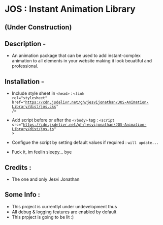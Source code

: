 # JOS : Instant Animation Library

## (Under Construction)

## Description -

- An animation package that can be used to add instant-complex animation to all elements in your website making it look beuatiful and professional.

## Installation -

- Include style sheet in <code>\<head></code> :
  <code>\<link rel="stylesheet" href="https://cdn.jsdelivr.net/gh/jesvijonathan/JOS-Animation-Library/dist/jos.css" /></code>

- Add script before or after the <code>\</body></code> tag :
  <code>\<script src="https://cdn.jsdelivr.net/gh/jesvijonathan/JOS-Animation-Library/dist/jos.js" ></script></code>

- Configue the script by setting default values if required :
  <code>will update...</code>
- Fuck it, im feelin sleepy... bye

## Credits :

- The one and only Jesvi Jonathan

## Some Info :

- This project is currentlyl under undevelopment thus
- All debug & logging features are enabled by default
- This prpject is going to be lit :)
